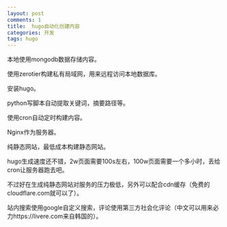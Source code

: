 ```yaml
---
layout: post
comments: 1
title:  hugo自动化创建内容
categories: 开发
tags: hugo
---
```



本地使用mongodb数据存储内容。

使用zerotier构建私有局域网，用来远程访问本地数据库。

安装hugo。

python写脚本自动提取关键词，摘要路径等。

使用cron自动定时构建内容。

Nginx作为服务器。

纯静态网站，最低成本构建静态网站。

hugo生成速度还不错，2w页面需要100s左右，100w页面需要一个多小时，丢给cron让服务器跑去吧。

不过好在生成纯静态网站对服务的压力极低，另外可以配合cdn缓存（免费的cloudflare.com就可以了）。

站内搜索使用google自定义搜索，评论使用第三方社会化评论（中文可以用来必力https://livere.com来自韩国的）。

